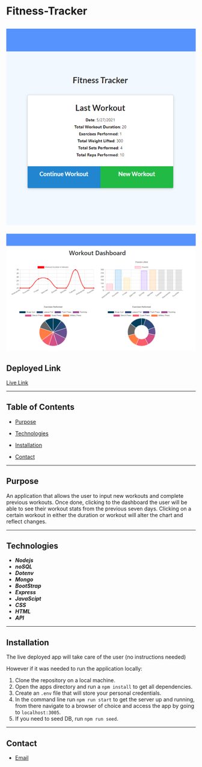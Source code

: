 # Fitness-Tracker


![image of app](public/assets/ss1.png)
-----------------------------------------
![image of app](public/assets/ss2.png)

## Deployed Link

[Live Link]()

-----------------------------------------
## Table of Contents

* [Purpose](#Purpose)

* [Technologies](#Technologies)

* [Installation](#Installation)

* [Contact](#Contact)

------------------------------------------
## Purpose

An application that allows the user to input new workouts and complete previous workouts. Once done, clicking to the dashboard the user will be able to see their workout stats from the previous seven days. Clicking on a certain workout in either the duration or workout will alter the chart and reflect changes. 

---------------------------------------------
## Technologies

* ***Nodejs***
* ***noSQL***
* ***Dotenv***
* ***Mongo***
* ***BootStrap*** 
* ***Express*** 
* ***JavaScipt***
* ***CSS***
* ***HTML***
* ***API***

--------------------------------------------
## Installation

The live deployed app will take care of the user (no instructions needed)

However if it was needed to run the application locally:

1. Clone the repository on a local machine.
2. Open the apps directory and run a `npm install` to get all dependencies.
3. Create an `.env` file that will store your personal credentials.
4. In the command line run `npm run start` to get the server up and running, from there navigate to a browser of choice and access the app by going to `localhost:3005`.
5. If you need to seed DB, run `npm run seed`.

--------------------------------------------
## Contact

* [Email](mailto:mathiasrok@gmail.com)
